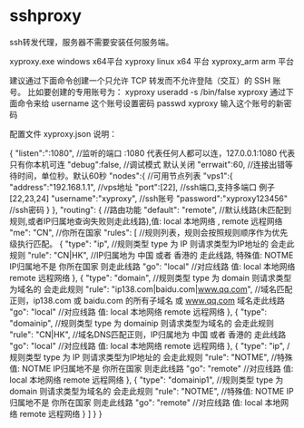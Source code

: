 # sshproxy

ssh转发代理，服务器不需要安装任何服务端。

xyproxy.exe	windows x64平台
xyproxy		linux x64 平台
xyproxy_arm	arm 平台

建议通过下面命令创建一个只允许 TCP 转发而不允许登陆（交互）的 SSH 账号。
比如要创建的专用账号为： xyproxy
useradd -s /bin/false xyproxy
通过下面命令来给 username 这个账号设置密码
passwd xyproxy
输入这个账号的新密码

配置文件 xyproxy.json 说明：

{
    "listen":":1080",  //监听的端口  :1080 代表任何人都可以连，127.0.0.1:1080 代表只有你本机可连
    "debug":false,   //调试模式 默认关闭
    "errwait":60,      //连接出错等待时间，单位秒。默认60秒
    "nodes":{          //可用节点列表
        "vps1":{
            "address":"192.168.1.1",                             	 //vps地址
            "port":[22],     			//ssh端口,支持多端口 例子 [22,23,24]
            "username":"xyproxy",			//ssh账号
            "password":"xyproxy123456"		//ssh密码
        }
    },
    "routing": {						//路由功能
		"default": "remote",   			//默认线路(未匹配到规则,或者IP归属地查询失败则走此线路),值: local 本地网络 , remote 远程网络
		"me": "CN",						//你所在国家
		"rules": [						//规则列表，规则会按照规则顺序作为优先级执行匹配。
			{
				"type": "ip",			//规则类型 type 为 IP 则请求类型为IP地址的 会走此规则
				"rule": "CN|HK",        //IP归属地为 中国 或者 香港的 走此线路, 特殊值: NOTME IP归属地不是 你所在国家  则走此线路
				"go": "local"           //对应线路 值: local 本地网络   remote 远程网络
			},
			{
				"type": "domain",		//规则类型 type 为 domain 则请求类型为域名的 会走此规则
				"rule": "ip138.com|baidu.com|www.qq.com",	//域名匹配正则，ip138.com 或 baidu.com 的所有子域名 或 www.qq.com 域名走此线路
				"go": "local"			//对应线路 值: local 本地网络   remote 远程网络
			},
			{
				"type": "domainip",    //规则类型 type 为 domainip 则请求类型为域名的 会走此规则
				"rule": "CN|HK",		//域名DNS匹配正则，IP归属地为 中国 或者 香港的 走此线路
				"go": "local"			//对应线路 值: local 本地网络   remote 远程网络
			},
			{
				"type": "ip",			/规则类型 type 为 IP 则请求类型为IP地址的 会走此规则
				"rule": "NOTME",		//特殊值: NOTME IP归属地不是 你所在国家  则走此线路
				"go": "remote"			//对应线路 值: local 本地网络   remote 远程网络
			},
			{
				"type": "domainip1",	//规则类型 type 为 domain 则请求类型为域名的 会走此规则
				"rule": "NOTME",		//特殊值: NOTME IP归属地不是 你所在国家  则走此线路
				"go": "remote"			//对应线路 值: local 本地网络   remote 远程网络
			}
		]
	}
}
